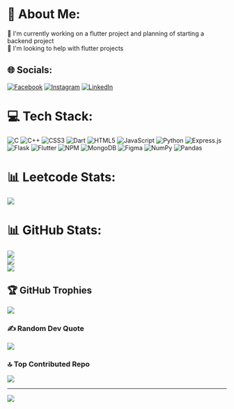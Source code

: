 # 💫 About Me:
🔭 I'm currently working on a flutter project and planning of starting a backend project<br>🤝 I'm looking to help with flutter projects<br>


## 🌐 Socials:
[![Facebook](https://img.shields.io/badge/Facebook-%231877F2.svg?logo=Facebook&logoColor=white)](https://www.facebook.com/profile.php?id=100076066695970) [![Instagram](https://img.shields.io/badge/Instagram-%23E4405F.svg?logo=Instagram&logoColor=white)](https://www.instagram.com/rajdristant) [![LinkedIn](https://img.shields.io/badge/LinkedIn-%230077B5.svg?logo=linkedin&logoColor=white)](https://www.linkedin.com/in/rajdristant-ghose-286061231) 

# 💻 Tech Stack:
![C](https://img.shields.io/badge/c-%2300599C.svg?style=flat&logo=c&logoColor=white) ![C++](https://img.shields.io/badge/c++-%2300599C.svg?style=flat&logo=c%2B%2B&logoColor=white) ![CSS3](https://img.shields.io/badge/css3-%231572B6.svg?style=flat&logo=css3&logoColor=white) ![Dart](https://img.shields.io/badge/dart-%230175C2.svg?style=flat&logo=dart&logoColor=white) ![HTML5](https://img.shields.io/badge/html5-%23E34F26.svg?style=flat&logo=html5&logoColor=white) ![JavaScript](https://img.shields.io/badge/javascript-%23323330.svg?style=flat&logo=javascript&logoColor=%23F7DF1E) ![Python](https://img.shields.io/badge/python-3670A0?style=flat&logo=python&logoColor=ffdd54) ![Express.js](https://img.shields.io/badge/express.js-%23404d59.svg?style=flat&logo=express&logoColor=%2361DAFB) ![Flask](https://img.shields.io/badge/flask-%23000.svg?style=flat&logo=flask&logoColor=white) ![Flutter](https://img.shields.io/badge/Flutter-%2302569B.svg?style=flat&logo=Flutter&logoColor=white) ![NPM](https://img.shields.io/badge/NPM-%23000000.svg?style=flat&logo=npm&logoColor=white) ![MongoDB](https://img.shields.io/badge/MongoDB-%234ea94b.svg?style=flat&logo=mongodb&logoColor=white) 	![Figma](https://img.shields.io/badge/figma-%23F24E1E.svg?style=flat&logo=figma&logoColor=white) ![NumPy](https://img.shields.io/badge/numpy-%23013243.svg?style=flat&logo=numpy&logoColor=white) ![Pandas](https://img.shields.io/badge/pandas-%23150458.svg?style=flat&logo=pandas&logoColor=white)
# 📊 Leetcode Stats:
![](https://leetcode.card.workers.dev/Grove2134?theme=dark&font=poppins&extension=null)

# 📊 GitHub Stats:
![](https://github-readme-stats.vercel.app/api?username=Raj217&theme=dark&hide_border=false&include_all_commits=false&count_private=false)<br/>
![](https://github-readme-streak-stats.herokuapp.com/?user=Raj217&theme=dark&hide_border=false)<br/>
![](https://github-readme-stats.vercel.app/api/top-langs/?username=Raj217&theme=dark&hide_border=false&include_all_commits=false&count_private=false&layout=compact)

## 🏆 GitHub Trophies
![](https://github-profile-trophy.vercel.app/?username=Raj217&theme=radical&no-frame=false&no-bg=true&margin-w=4)

### ✍️ Random Dev Quote
![](https://quotes-github-readme.vercel.app/api?type=horizontal&theme=radical)

### 🔝 Top Contributed Repo
![](https://github-contributor-stats.vercel.app/api?username=Raj217&limit=5&theme=dark&combine_all_yearly_contributions=true)

---
[![](https://visitcount.itsvg.in/api?id=Raj217&icon=0&color=0)](https://visitcount.itsvg.in)

<!-- Proudly created with GPRM ( https://gprm.itsvg.in ) -->
